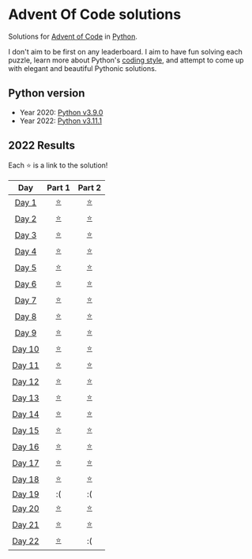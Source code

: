 # Advent Of Code solutions

Solutions for [Advent of Code](https://adventofcode.com) in [Python](https://www.python.org/).

I don't aim to be first on any leaderboard. I aim to have fun solving each puzzle, learn more about Python's [coding style](https://peps.python.org/pep-0008/), and attempt to come up with elegant and beautiful Pythonic solutions.

## Python version
- Year 2020: [Python v3.9.0](https://www.python.org/downloads/release/python-390/)
- Year 2022: [Python v3.11.1](https://www.python.org/downloads/release/python-3111/)

## 2022 Results

Each ⭐ is a link to the solution!

| Day | Part 1 | Part 2 |
| :---: | :---: | :---: |
| [Day 1](https://adventofcode.com/2022/day/1) | [⭐](2022/Day01/1A.py) | [⭐](2022/Day01/1B.py) |
| [Day 2](https://adventofcode.com/2022/day/2) | [⭐](2022/Day02/2A.py) | [⭐](2022/Day02/2B.py) |
| [Day 3](https://adventofcode.com/2022/day/3) | [⭐](2022/Day03/3A.py) | [⭐](2022/Day03/3B.py) |
| [Day 4](https://adventofcode.com/2022/day/4) | [⭐](2022/Day04/4A.py) | [⭐](2022/Day04/4B.py) |
| [Day 5](https://adventofcode.com/2022/day/5) | [⭐](2022/Day05/5A.py) | [⭐](2022/Day05/5B.py) |
| [Day 6](https://adventofcode.com/2022/day/6) | [⭐](2022/Day06/6A.py) | [⭐](2022/Day06/6B.py) |
| [Day 7](https://adventofcode.com/2022/day/7) | [⭐](2022/Day07/7A.py) | [⭐](2022/Day07/7B.py) |
| [Day 8](https://adventofcode.com/2022/day/8) | [⭐](2022/Day08/8A.py) | [⭐](2022/Day08/8B.py) |
| [Day 9](https://adventofcode.com/2022/day/9) | [⭐](2022/Day09/9A.py) | [⭐](2022/Day09/9B.py) |
| [Day 10](https://adventofcode.com/2022/day/10) | [⭐](2022/Day10/10A.py) | [⭐](2022/Day10/10B.py) |
| [Day 11](https://adventofcode.com/2022/day/11) | [⭐](2022/Day11/11A.py) | [⭐](2022/Day11/11B.py) |
| [Day 12](https://adventofcode.com/2022/day/12) | [⭐](2022/Day12/12A.py) | [⭐](2022/Day12/12B.py) |
| [Day 13](https://adventofcode.com/2022/day/13) | [⭐](2022/Day13/13A.py) | [⭐](2022/Day13/13B.py) |
| [Day 14](https://adventofcode.com/2022/day/14) | [⭐](2022/Day14/14A.py) | [⭐](2022/Day14/14B.py) |
| [Day 15](https://adventofcode.com/2022/day/15) | [⭐](2022/Day15/15A.py) | [⭐](2022/Day15/15B.py) |
| [Day 16](https://adventofcode.com/2022/day/16) | [⭐](2022/Day16/16A.py) | [⭐](2022/Day16/16B.py) |
| [Day 17](https://adventofcode.com/2022/day/17) | [⭐](2022/Day17/17A.py) | [⭐](2022/Day17/17B.py) |
| [Day 18](https://adventofcode.com/2022/day/18) | [⭐](2022/Day18/18A.py) | [⭐](2022/Day18/18B.py) |
| [Day 19](https://adventofcode.com/2022/day/19) | :( | :( |
| [Day 20](https://adventofcode.com/2022/day/20) | [⭐](2022/Day20/20A.py) | [⭐](2022/Day20/20B.py) |
| [Day 21](https://adventofcode.com/2022/day/21) | [⭐](2022/Day21/21A.py) | [⭐](2022/Day21/21B.py) |
| [Day 22](https://adventofcode.com/2022/day/22) | [⭐](2022/Day22/22A.py) | :( |